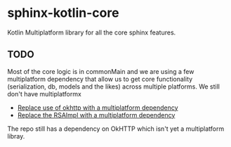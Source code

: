 # sphinx-kotlin-core

Kotlin Multiplatform library for all the core sphinx features.

## TODO

Most of the core logic is in commonMain and we are using a few multiplatform dependency that allow us to get core functionality (serialization, db, models and the likes) across multiple platforms. We still don't have multiplatformx

- [Replace use of okhttp with a multiplatform dependency](https://github.com/stakwork/sphinx-kotlin-core/issues/1)
- [Replace the RSAImpl with a multiplatform dependency](https://github.com/stakwork/sphinx-kotlin-core/issues/2)

The repo still has a dependency on OkHTTP which isn't yet a multiplatform libray.
